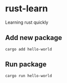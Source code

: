 # rust-learn

Learning rust quickly

## Add new package

```
cargo add hello-world
```

## Run package

```
cargo run hello-world
```
